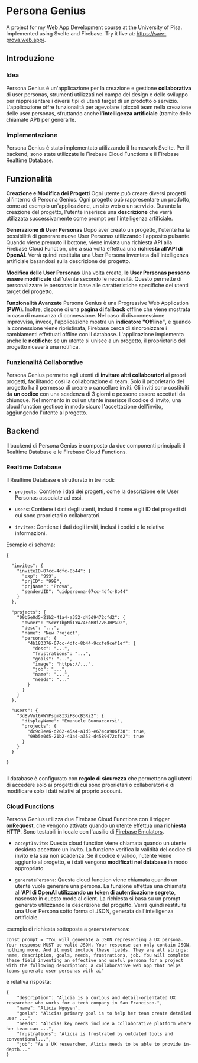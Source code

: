 <!-- ---
# compila pdf con:
# pandoc readme.md -o relazione.pdf --from markdown --template eisvogel --listings
titlepage: true
title: "Persona Genius"
subtitle: "Progetto per il corso di Sviluppo Applicazioni Web - UniPi 22/23"
author: [Emanuele Buonaccorsi - 598855]
lang: "it"

titlepage-color: "d8f3dc"
listings-disable-line-numbers: true
titlepage-text-color: "081c15"
titlepage-rule-color: "360049"
titlepage-rule-height: 0

toc-own-page: true
toc-title: "Indice"
toc: true
... -->

# Persona Genius

A project for my Web App Development course at the University of Pisa.
Implemented using Svelte and Firebase.
Try it live at: <https://saw-prova.web.app/>. 

## Introduzione

### Idea

Persona Genius è un'applicazione per la creazione e gestione **collaborativa** di user personas, strumenti utilizzati nel campo del design e dello sviluppo per rappresentare i diversi tipi di utenti target di un prodotto o servizio. L'applicazione offre funzionalità per agevolare i piccoli team nella creazione delle user personas, sfruttando anche l'**intelligenza artificiale** (tramite delle chiamate API) per generarle.

### Implementazione
Persona Genius è stato implementato utilizzando il framework Svelte. Per il backend, sono state utilizzate le Firebase Cloud Functions e il Firebase Realtime Database.

## Funzionalità
**Creazione e Modifica dei Progetti**
Ogni utente può creare diversi progetti all'interno di Persona Genius. Ogni progetto può rappresentare un prodotto, come ad esempio un'applicazione, un sito web o un servizio. Durante la creazione del progetto, l'utente inserisce una **descrizione** che verrà utilizzata successivamente come prompt per l'intelligenza artificiale.

**Generazione di User Personas**
Dopo aver creato un progetto, l'utente ha la possibilità di generare nuove User Personas utilizzando l'apposito pulsante. Quando viene premuto il bottone, viene inviata una richiesta API alla Firebase Cloud Function, che a sua volta effettua una **richiesta all'API di OpenAI**. Verrà quindi restituita una User Persona inventata dall'intelligenza artificiale basandosi sulla descrizione del progetto.

**Modifica delle User Personas**
Una volta create, **le User Personas possono essere modificate** dall'utente secondo le necessità. Questo permette di personalizzare le personas in base alle caratteristiche specifiche dei utenti target del progetto.

**Funzionalità Avanzate**
Persona Genius è una Progressive Web Application (**PWA**). Inoltre, dispone di una **pagina di fallback** offline che viene mostrata in caso di mancanza di connessione. Nel caso di disconnessione improvvisa, invece, l'applicazione mostra un **indicatore "Offline"**, e quando la connessione viene ripristinata, Firebase cerca di sincronizzare i cambiamenti effettuati offline con il database.
L'applicazione implementa anche le **notifiche**: se un utente si unisce a un progetto, il proprietario del progetto riceverà una notifica. 

### Funzionalità Collaborative
Persona Genius permette agli utenti di **invitare altri collaboratori** ai propri progetti, facilitando così la collaborazione di team. Solo il proprietario del progetto ha il permesso di creare o cancellare inviti. Gli inviti sono costituiti da **un codice** con una scadenza di 3 giorni e possono essere accettati da chiunque. Nel momento in cui un utente inserisce il codice di invito, una cloud function gestisce in modo sicuro l'accettazione dell'invito, aggiungendo l'utente al progetto.

## Backend
Il backend di Persona Genius è composto da due componenti principali: il Realtime Database e le Firebase Cloud Functions.

### Realtime Database
Il Realtime Database è strutturato in tre nodi:

- `projects`: Contiene i dati dei progetti, come la descrizione e le User Personas associate ad essi.

- `users`: Contiene i dati degli utenti, inclusi il nome e gli ID dei progetti di cui sono proprietari o collaboratori.

- `invites`: Contiene i dati degli inviti, inclusi i codici e le relative informazioni.
  
Esempio di schema:

````jsonc
{

  "invites": {
    "inviteID-07cc-4dfc-8b44": {
      "exp": "999",
      "prjID": "999",
      "prjName": "Prova",
      "senderUID": "uidpersona-07cc-4dfc-8b44"
    }
  },

  "projects": {
    "09b5e0d5-21b2-41a4-a352-d45d9472cfd2": {
      "owner": "ScWr1bpNiIYWZ4FoBRiZvRJHPGD2",
      "desc": "...",
      "name": "New Project",
      "personas": {
        "4b183376-07cc-4dfc-8b44-9ccfe9cef1ef": {
          "desc": "...",
          "frustrations": "...",
          "goals": "...",
          "image": "https://...",
          "job": "...",
          "name": "...",
          "needs": "..."
        }
      }
    }
  },

  "users": {
    "3dBvVut6XWYPsgm8I3iFBocB3Ri2": {
      "displayName": "Emanuele Buonaccorsi",
      "projects": {
        "dc9c8ee6-d262-45a4-a1d5-e674ca906f38": true,
        "09b5e0d5-21b2-41a4-a352-d4589472cfd2": true
      }
    }
  }

}


````

Il database è configurato con **regole di sicurezza** che permettono agli utenti di accedere solo ai progetti di cui sono proprietari o collaboratori e di modificare solo i dati relativi al proprio account.

### Cloud Functions

Persona Genius utilizza due Firebase Cloud Functions con il trigger **onRequest**, che vengono attivate quando un utente effettua una **richiesta HTTP**.
Sono testabili in locale con l'ausilio di [Firebase Emulators](https://firebase.google.com/docs/functions/get-started?gen=2nd#set-up-your-environment-and-the-firebase-cli).

- `acceptInvite`: Questa cloud function viene chiamata quando un utente desidera accettare un invito. La funzione verifica la validità del codice di invito e la sua non scadenza. Se il codice è valido, l'utente viene aggiunto al progetto, e i dati vengono **modificati nel database** in modo appropriato.

- `generatePersona`: Questa cloud function viene chiamata quando un utente vuole generare una persona. La funzione effettua una chiamata all'**API di OpenAI utilizzando un token di autenticazione segreto**, nascosto in questo modo al client. La richiesta si basa su un prompt generato utilizzando la descrizione del progetto. Verrà quindi restituita una User Persona sotto forma di JSON, generata dall'intelligenza artificiale.

esempio di richiesta sottoposta a `generatePersona`:
```jsonc
const prompt = "You will generate a JSON representing a UX persona. Your response MUST be valid JSON. Your response can only contain JSON, nothing more. And it must include these fields. They are all strings: name, description, goals, needs, frustrations, job. You will complete these field inventing an effective and useful persona for a project with the following description: a collaborative web app that helps teams generate user personas with ai"
```

e relativa risposta:
```jsonc
{
    "description": "Alicia is a curious and detail-orientated UX researcher who works for a tech company in San Francisco.",
    "name": "Alicia Nguyen", 
    "goals": "Alicias primary goal is to help her team create detailed user ...",
    "needs": "Alicias key needs include a collaborative platform where her team can ...",
    "frustrations": "Alicia is frustrated by outdated tools and conventional...",
    "job": "As a UX researcher, Alicia needs to be able to provide in-depth..."
}
```
